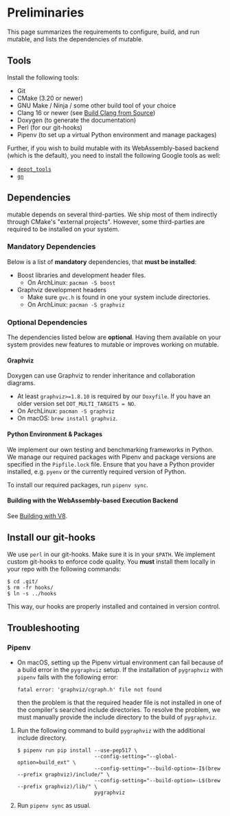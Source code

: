 # Preliminaries

This page summarizes the requirements to configure, build, and run mu*t*able, and lists the dependencies of mu*t*able.

## Tools
Install the following tools:
* Git
* CMake (3.20 or newer)
* GNU Make / Ninja / some other build tool of your choice
* Clang 16 or newer (see [Build Clang from Source](build-clang-from-source.md))
* Doxygen (to generate the documentation)
* Perl (for our git-hooks)
* Pipenv (to set up a virtual Python environment and manage packages)

Further, if you wish to build mu*t*able with its WebAssembly-based backend (which is the default), you need to install the following Google tools as well:
* [`depot_tools`](setup-depot_tools.md)
* [`gn`](setup-gn.md)

## Dependencies

mu*t*able depends on several third-parties.
We ship most of them indirectly through CMake's "external projects".
However, some third-parties are required to be installed on your system.

### Mandatory Dependencies

Below is a list of **mandatory** dependencies, that **must be installed**:

- Boost libraries and development header files.
    - On ArchLinux: `pacman -S boost`
- Graphviz development headers
    - Make sure `gvc.h` is found in one your system include directories.
    - On ArchLinux: `pacman -S graphviz`

### Optional Dependencies

The dependencies listed below are **optional**.  Having them available on your system provides new features to mu*t*able or improves working on mu*t*able.

#### Graphviz

Doxygen can use Graphviz to render inheritance and collaboration diagrams.
* At least `graphviz>=1.8.10` is required by our `Doxyfile`.  If you have an older version set `DOT_MULTI_TARGETS = NO`.
* On ArchLinux: `pacman -S graphviz`
* On macOS: `brew install graphviz`.

#### Python Environment & Packages

We implement our own testing and benchmarking frameworks in Python.  We manage our required packages with Pipenv and package versions are specified in the `Pipfile.lock` file.  Ensure that you have a Python provider installed, e.g. `pyenv` or the currently required version of Python.

To install our required packages, run `pipenv sync`.

#### Building with the WebAssembly-based Execution Backend

See [Building with V8](setup-building-with-V8.md).



## Install our git-hooks

We use `perl` in our git-hooks. Make sure it is in your `$PATH`.
We implement custom git-hooks to enforce code quality.
You **must** install them locally in your repo with the following commands:
```
$ cd .git/
$ rm -fr hooks/
$ ln -s ../hooks
```
This way, our hooks are properly installed and contained in version control.

## Troubleshooting

### Pipenv

- On macOS, setting up the Pipenv virtual environment can fail because of a build error in the  `pygraphviz` setup.
  If the installation of `pygraphviz` with `pipenv` fails with the following error:
  ```plain
  fatal error: 'graphviz/cgraph.h' file not found
  ```
  then the problem is that the required header file is not installed in one of the compiler's searched include directories.
  To resolve the problem, we must manually provide the include directory to the build of `pygraphviz`.

1. Run the following command to build `pygraphviz` with the additional include directory.
   ```plain
   $ pipenv run pip install --use-pep517 \
                            --config-setting="--global-option=build_ext" \
                            --config-setting="--build-option=-I$(brew --prefix graphviz)/include/" \
                            --config-setting="--build-option=-L$(brew --prefix graphviz)/lib/" \
                            pygraphviz
   ```
1. Run `pipenv sync` as usual.
